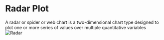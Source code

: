 # Radar Plot 
A radar or spider or web chart is a two-dimensional chart type designed to plot one or more series of values over multiple quantitative variables
![Radar](https://github.com/Anup-droid/DataVis/assets/61412144/8a3f4cc2-b0b7-4d30-8683-0f93c3e6d93d)

